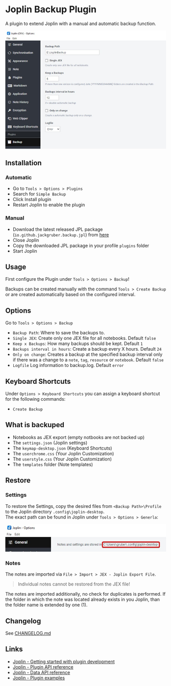 # Joplin Backup Plugin

A plugin to extend Joplin with a manual and automatic backup function.

<img src=img/main.jpg>

## Installation

### Automatic

- Go to `Tools > Options > Plugins`
- Search for `Simple Backup`
- Click Install plugin
- Restart Joplin to enable the plugin

### Manual

- Download the latest released JPL package (`io.github.jackgruber.backup.jpl`) from [here](https://github.com/JackGruber/joplin-plugin-backup/releases/latest)
- Close Joplin
- Copy the downloaded JPL package in your profile `plugins` folder
- Start Joplin

## Usage

First configure the Plugin under `Tools > Options > Backup`!

Backups can be created manually with the command `Tools > Create Backup` or are created automatically based on the configured interval.

## Options

Go to `Tools > Options > Backup`

- `Backup Path`: Where to save the backups to.
- `Single JEX`: Create only one JEX file for all notebooks. Default `false`
- `Keep x Backups`: How many backups should be kept. Default `1`
- `Backups interval in hours`: Create a backup every X hours. Default `24`
- `Only on change`: Creates a backup at the specified backup interval only if there was a change to a `note`, `tag`, `resource` or `notebook`. Default `false`
- `Logfile` Log information to backup.log. Default `error`

## Keyboard Shortcuts

Under `Options > Keyboard Shortcuts` you can assign a keyboard shortcut for the following commands:

- `Create Backup`

## What is backuped

- Notebooks as JEX export (empty notbooks are not backed up)
- The `settings.json` (Joplin settings)
- The `keymap-desktop.json` (Keyboard Shortcuts)
- The `userchrome.css` (Your Joplin Customization)
- The `userstyle.css` (Your Joplin Customization)
- The `templates` folder (Note templates)

## Restore

### Settings

To restore the Settings, copy the desired files from `<Backup Path>\Profile` to the Joplin directory `.config\joplin-desktop`.  
The exact path can be found in Joplin under `Tools > Options > Generla`:

<img src=img/joplin_path_in_gui.jpg>

### Notes

The notes are imported via `File > Import > JEX - Joplin Export File`.
> Individual notes cannot be restored from the JEX file!

The notes are imported additionally, no check for duplicates is performed.
If the folder in which the note was located already exists in you Joplin, than the folder name is extended by one (1).

## Changelog

See [CHANGELOG.md](CHANGELOG.md)

## Links

- [Joplin - Getting started with plugin development](https://joplinapp.org/api/get_started/plugins/)
- [Joplin - Plugin API reference](https://joplinapp.org/api/references/plugin_api/classes/joplin.html)
- [Joplin - Data API reference](https://joplinapp.org/api/references/rest_api/)
- [Joplin - Plugin examples](https://github.com/laurent22/joplin/tree/dev/packages/app-cli/tests/support/plugins)
